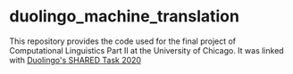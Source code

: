 # duolingo_machine_translation
This repository provides the code used for the final project of Computational Linguistics Part II at the University of Chicago. It was linked with [Duolingo's SHARED Task 2020](D:\Dropbox\Learning\Chicago\Courses\Thesis\github_thesis)
